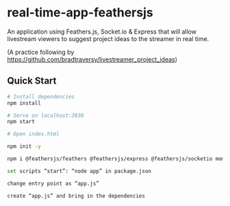# real-time-app-feathersjs
An application using Feathers.js, Socket.io &amp; Express that will allow livestream viewers to suggest project ideas to the streamer in real time.

(A practice following by https://github.com/bradtraversy/livestreamer_project_ideas)

## Quick Start

```bash
# Install dependencies
npm install

# Serve on localhost:3030
npm start

# Open index.html
```

```bash
npm init -y

npm i @feathersjs/feathers @feathersjs/express @feathersjs/socketio moment

set scripts “start”: “node app” in package.json

change entry point as “app.js”

create “app.js” and bring in the dependencies
```